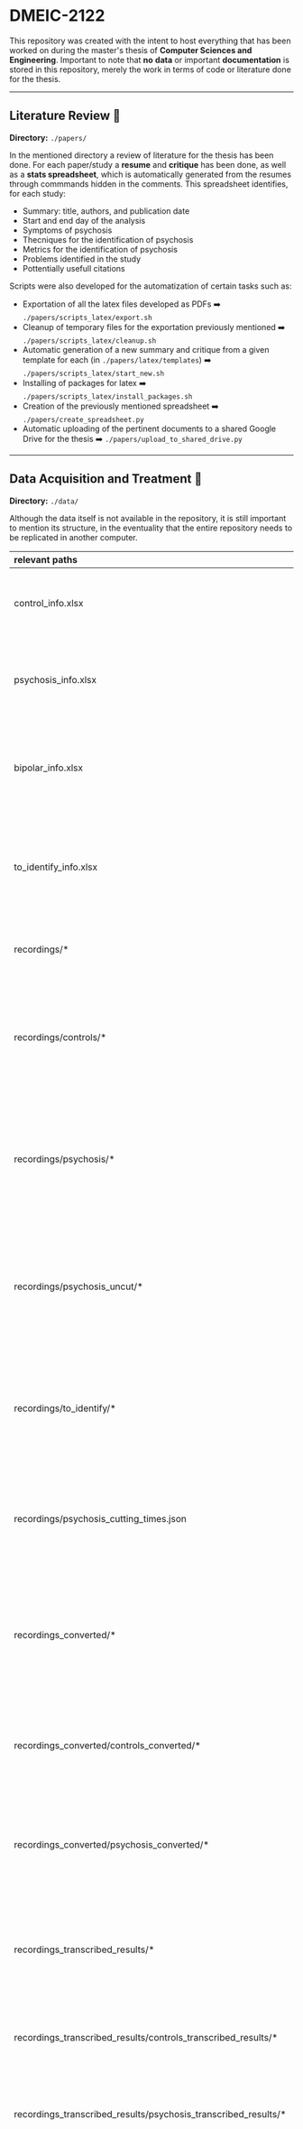 # DMEIC-2122

This repository was created with the intent to host everything that has been worked on during the master's thesis of **Computer Sciences and Engineering**. Important to note that **no** **data** or important **documentation** is stored in this repository, merely the work in terms of code or literature done for the thesis.

---

## Literature Review 📖
**Directory:** `./papers/`

In the mentioned directory a review of literature for the thesis has been done. For each paper/study a **resume** and **critique** has been done, as well as a **stats spreadsheet**, which is automatically generated from the resumes through commmands hidden in the comments. This spreadsheet identifies, for each study:
- Summary: title, authors, and publication date
- Start and end day of the analysis
- Symptoms of psychosis
- Thecniques for the identification of psychosis
- Metrics for the identification of psychosis
- Problems identified in the study
- Pottentially usefull citations

Scripts were also developed for the automatization of certain tasks such as:
- Exportation of all the latex files developed as PDFs ➡️ `./papers/scripts_latex/export.sh`
- Cleanup of temporary files for the exportation previously mentioned ➡️ `./papers/scripts_latex/cleanup.sh`
- Automatic generation of a new summary and critique from a given template for each (in `./papers/latex/templates`) ➡️ `./papers/scripts_latex/start_new.sh`
- Installing of packages for latex ➡️ `./papers/scripts_latex/install_packages.sh`
- Creation of the previously mentioned spreadsheet ➡️ `./papers/create_spreadsheet.py`
- Automatic uploading of the pertinent documents to a shared Google Drive for the thesis ➡️ `./papers/upload_to_shared_drive.py`

---

## Data Acquisition and Treatment 💾
**Directory:** `./data/`

Although the data itself is not available in the repository, it is still important to mention its structure, in the eventuality that the entire repository needs to be replicated in another computer.

| relevant paths                                                    | objective                                                                                                                             |
| :---------------------------------------------------------------- | :------------------------------------------------------------------------------------------------------------------------------------ |
| control_info.xlsx                                                 | excel file with the demographic information for each control                                                                          |
| psychosis_info.xlsx                                               | excel file with the demographic information for each patient with psychosis                                                           |
| bipolar_info.xlsx                                                 | excel file with the demographic information for each patient with bipolar disorder                                                    |
| to_identify_info.xlsx                                             | excel file with the demographic information for each patient with diagnosis yet to confirm with doctor                                |
| recordings/*                                                      | folder where the initial recordings, in *WAV* format, are placed                                                                      |
| recordings/controls/*                                             | folder with the recordings, in *WAV* format, from the controls already splitted by subject and task                                   |
| recordings/psychosis/*                                            | folder with the recordings, in *WAV* format, from the patients with psychosis already splitted by subject and task                    |
| recordings/psychosis_uncut/*                                      | folder with the recordings, in *WAV* format, from the patients with psychosis splitted uniquely according to the subject              |
| recordings/to_identify/*                                          | folder with the recordings, in *WAV* format, from the patients which diagnosis is still unknonwn                                      |
| recordings/psychosis_cutting_times.json                           | JSON file with the timestamps for each task and subject in order to split the uncut version into cut                                  |
| recordings_converted/*                                            | folder where the recordings converted from *WAV* into *wav* format are placed, one track for each subject and task                    |
| recordings_converted/controls_converted/*                         | folder where the recordings, in *wav* format, from the controls for each subject and task                                             |
| recordings_converted/psychosis_converted/*                        | folder where the recordings, in *wav* format, from the patients with psychosis for each subject and task                              |
| recordings_transcribed_results/*                                  | folder with the result from the transcriber, for each subject and task, a *.ctm*, *pctm*, and a *.trs*                                |
| recordings_transcribed_results/controls_transcribed_results/*     | folder with the result from the transcriber, for the controls                                                                         |
| recordings_transcribed_results/psychosis_transcribed_results/*    | folder with the result from the transcriber, for the patients with psychosis                                                          |
| fixed_transcriptions/*                                            | folder with transcriptions mannually corrected, it includes both the fixed version of the transcription and the originals as *.ctm*   |
| fixed_transcriptions/controls/*                                   | folder with transcriptions mannually corrected for each control                                                                       |
| fixed_transcriptions/psychosis/*                                  | folder with transcriptions mannually corrected for each patient with psychosis                                                        |
| exports/*                                                         | folder with exports from the various data folders, used as either backup or to send or recive from the secured servers                |

---

## Data Analysis 📊
**Directory:** `./analysis/`

General profilling of the corpus.

---

## Results 🎉
**Directory:** `./results/`

Results achieved with classifiers on the existent corpus.